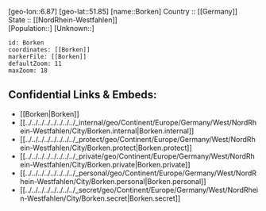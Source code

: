 ﻿---
location: [51.85,6.87] 
mapzoom: [7,12] 
mapmarker: city 
type: City
tags:
- geo/City


SpocWebEntityId: 29282
isDeleted: false
confidential: public

---
[geo-lon::6.87] 
[geo-lat::51.85] 
[name::Borken] 
Country :: [[Germany]]  
State :: [[NordRhein-Westfahlen]]  
[Population::] 
[Unknown::] 


```leaflet
id: Borken
coordinates: [[Borken]] 
markerFile: [[Borken]] 
defaultZoom: 11 
maxZoom: 18
```


## Confidential Links & Embeds: 
- [[Borken|Borken]]  
- [[../../../../../../../../_internal/geo/Continent/Europe/Germany/West/NordRhein-Westfahlen/City/Borken.internal|Borken.internal]] 
- [[../../../../../../../../_protect/geo/Continent/Europe/Germany/West/NordRhein-Westfahlen/City/Borken.protect|Borken.protect]] 
- [[../../../../../../../../_private/geo/Continent/Europe/Germany/West/NordRhein-Westfahlen/City/Borken.private|Borken.private]] 
- [[../../../../../../../../_personal/geo/Continent/Europe/Germany/West/NordRhein-Westfahlen/City/Borken.personal|Borken.personal]] 
- [[../../../../../../../../_secret/geo/Continent/Europe/Germany/West/NordRhein-Westfahlen/City/Borken.secret|Borken.secret]] 

